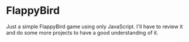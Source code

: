 # FlappyBird

Just a simple FlappyBird game using only JavaScript. I'll have to review it and do some more projects to have a good understanding of it.
